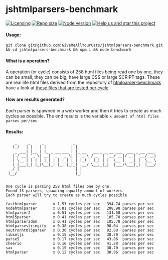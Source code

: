 # jshtmlparsers-benchmark

[![Licensing](https://img.shields.io/github/license/givemeallyourcats/jshtmlparsers-benchmark.svg)](https://raw.githubusercontent.com/givemeallyourcats/jshtmlparsers-benchmark/master/LICENSE)
[![Repo size](https://img.shields.io/github/repo-size/givemeallyourcats/jshtmlparsers-benchmark.svg)](https://github.com/givemeallyourcats/jshtmlparsers-benchmark)
[![Node version](https://img.shields.io/node/v/jshtmlparsers-benchmark.svg)](https://www.npmjs.com/package/jshtmlparsers-benchmark)
[![Help us and star this project](https://img.shields.io/github/stars/givemeallyourcats/jshtmlparsers-benchmark.svg?style=social)](https://github.com/givemeallyourcats/jshtmlparsers-benchmark)

#### Usage:

`git clone git@github.com:GiveMeAllYourCats/jshtmlparsers-benchmark.git && cd jshtmlparsers-benchmark && npm i && node benchmark`

#### What is a operation?

A operation (or cycle) consists of 258 html files being read one by one, they can be small, they can be big, have large CSS or large SCRIPT tags. These are real life html files derived from the repository of [htmlparser-benchmark](https://github.com/AndreasMadsen/htmlparser-benchmark) have a look at [these files that are tested per cycle](https://github.com/GiveMeAllYourCats/jshtmlparsers-benchmark/tree/master/html)

#### How are results generated?

Each parser is spawned in a web worker and then it tries to create as much cycles as possible. The end results is the variable `x amount of html files parses per/sec`

#### Results:

```
    _     _     _             _
   (_)   | |   | |           | |
    _ ___| |__ | |_ _ __ ___ | |_ __   __ _ _ __ ___  ___ _ __ ___
   | / __| '_ \| __| '_ ` _ \| | '_ \ / _` | '__/ __|/ _ | '__/ __|
   | \__ | | | | |_| | | | | | | |_) | (_| | |  \__ |  __| |  \__ \
   | |___|_| |_|\__|_| |_| |_|_| .__/ \__,_|_|  |___/\___|_|  |___/
  _/ |                         | |
 |__/                          |_|


One cycle is parsing 258 html files one by one.
Found 13 parsers, spawning equally amount of workers
Each parser will try to create as much cycles possible

fasthtmlparser       x 1.53 cycles per sec   394.74 parses per sec
nodehtmlparser       x 0.81 cycles per sec   208.98 parses per sec
htmlparser2          x 0.51 cycles per sec   131.58 parses per sec
html5parser          x 0.41 cycles per sec   105.78 parses per sec
htmlparser2dom       x 0.41 cycles per sec   105.78 parses per sec
htmlparsestringify   x 0.38 cycles per sec   98.04  parses per sec
neutronhtml5parser   x 0.36 cycles per sec   92.88  parses per sec
libxmljs             x 0.15 cycles per sec   38.70  parses per sec
parse5               x 0.17 cycles per sec   43.86  parses per sec
cheerio              x 0.16 cycles per sec   41.28  parses per sec
sax                  x 0.15 cycles per sec   38.70  parses per sec
htmlparser           x 0.12 cycles per sec   30.96  parses per sec

```
